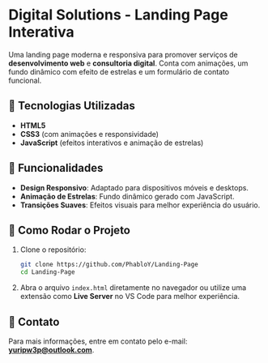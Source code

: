# Digital Solutions - Landing Page Interativa

Uma landing page moderna e responsiva para promover serviços de **desenvolvimento web** e **consultoria digital**. Conta com animações, um fundo dinâmico com efeito de estrelas e um formulário de contato funcional.

## 🚀 Tecnologias Utilizadas
- **HTML5**
- **CSS3** (com animações e responsividade)
- **JavaScript** (efeitos interativos e animação de estrelas)

## 🌟 Funcionalidades
- **Design Responsivo**: Adaptado para dispositivos móveis e desktops.
- **Animação de Estrelas**: Fundo dinâmico gerado com JavaScript.
- **Transições Suaves**: Efeitos visuais para melhor experiência do usuário.

## 📌 Como Rodar o Projeto
1. Clone o repositório:
   ```bash
   git clone https://github.com/PhabloY/Landing-Page
   cd Landing-Page
   ```
2. Abra o arquivo `index.html` diretamente no navegador ou utilize uma extensão como **Live Server** no VS Code para melhor experiência.

## 📧 Contato
Para mais informações, entre em contato pelo e-mail: **yuripw3p@outlook.com**.
